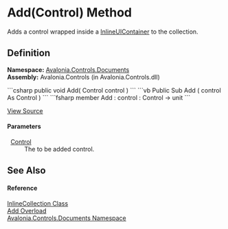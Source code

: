# Add(Control) Method


Adds a control wrapped inside a <a href="T_Avalonia_Controls_Documents_InlineUIContainer">InlineUIContainer</a> to the collection.



## Definition
**Namespace:** <a href="N_Avalonia_Controls_Documents">Avalonia.Controls.Documents</a>  
**Assembly:** Avalonia.Controls (in Avalonia.Controls.dll)

<Tabs groupId="api-code-preview">
<TabItem value="csharp" label="C#">
```csharp
public void Add(
	Control control
)
```
</TabItem>
<TabItem value="vb" label="VB">
```vb
Public Sub Add ( 
	control As Control
)
```
</TabItem>
<TabItem value="fsharp" label="F#">
```fsharp
member Add : 
        control : Control -> unit 
```
</TabItem>
</Tabs>



<a href="https://github.com/AvaloniaUI/Avalonia/tree/master/src/Avalonia.Controls/Documents/InlineCollection.cs#L123" title="View the source code">View Source</a>



#### Parameters
<dl><dt>  <a href="T_Avalonia_Controls_Control">Control</a></dt><dd>The to be added control.</dd></dl>

## See Also


#### Reference
<a href="T_Avalonia_Controls_Documents_InlineCollection">InlineCollection Class</a>  
<a href="Overload_Avalonia_Controls_Documents_InlineCollection_Add">Add Overload</a>  
<a href="N_Avalonia_Controls_Documents">Avalonia.Controls.Documents Namespace</a>  

